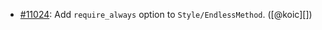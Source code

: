 * [#11024](https://github.com/rubocop/rubocop/issues/11024): Add `require_always` option to `Style/EndlessMethod`. ([@koic][])
